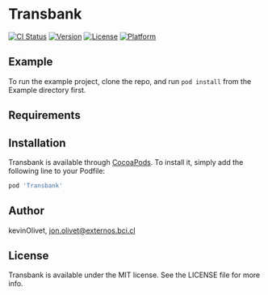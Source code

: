 # Transbank

[![CI Status](https://img.shields.io/travis/kevinOlivet/Transbank.svg?style=flat)](https://travis-ci.org/kevinOlivet/Transbank)
[![Version](https://img.shields.io/cocoapods/v/Transbank.svg?style=flat)](https://cocoapods.org/pods/Transbank)
[![License](https://img.shields.io/cocoapods/l/Transbank.svg?style=flat)](https://cocoapods.org/pods/Transbank)
[![Platform](https://img.shields.io/cocoapods/p/Transbank.svg?style=flat)](https://cocoapods.org/pods/Transbank)

## Example

To run the example project, clone the repo, and run `pod install` from the Example directory first.

## Requirements

## Installation

Transbank is available through [CocoaPods](https://cocoapods.org). To install
it, simply add the following line to your Podfile:

```ruby
pod 'Transbank'
```

## Author

kevinOlivet, jon.olivet@externos.bci.cl

## License

Transbank is available under the MIT license. See the LICENSE file for more info.
